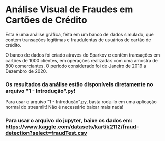 # Análise Visual de Fraudes em Cartões de Crédito 

Esta é uma análise gráfica, feita em um banco de dados simulado, que contém transações legítimas e fraudulentas de usuários de cartão de crédito.  

O banco de dados foi criado através do Sparkov e contém transações em cartões de 1000 clientes, em operações realizadas com uma amostra de 800 comerciantes. O período considerado foi de Janeiro de 2019 a Dezembro de 2020.
### Os resultados da análise estão disponíveis diretamente no arquivo "1 - Introdução".py! 
Para usar o arquivo "1 - Introdução".py, basta roda-lo em uma aplicação normal do streamlit! Não é necessário baixar mais nada!
### Para usar o arquivo do jupyter, baixe os dados em: <https://www.kaggle.com/datasets/kartik2112/fraud-detection?select=fraudTest.csv>

